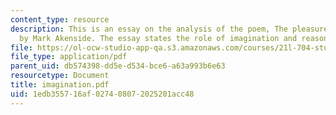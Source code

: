 ```yaml
---
content_type: resource
description: This is an essay on the analysis of the poem, The pleasures of imagination
  by Mark Akenside. The essay states the role of imagination and reason in morality.
file: https://ol-ocw-studio-app-qa.s3.amazonaws.com/courses/21l-704-studies-in-poetry-british-poetry-and-the-sciences-of-the-mind-fall-2004/1edb355716af027408072025201acc48_imagination.pdf
file_type: application/pdf
parent_uid: db574398-dd5e-d534-bce6-a63a993b6e63
resourcetype: Document
title: imagination.pdf
uid: 1edb3557-16af-0274-0807-2025201acc48
---
```

